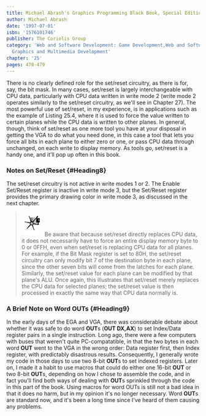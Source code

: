 ```yaml
---
title: Michael Abrash's Graphics Programming Black Book, Special Edition
author: Michael Abrash
date: '1997-07-01'
isbn: '1576101746'
publisher: The Coriolis Group
category: 'Web and Software Development: Game Development,Web and Software Development:
  Graphics and Multimedia Development'
chapter: '25'
pages: 478-479
---
```


There is no clearly defined role for the set/reset circuitry, as there
is for, say, the bit mask. In many cases, set/reset is largely
interchangeable with CPU data, particularly with CPU data written in
write mode 2 (write mode 2 operates similarly to the set/reset
circuitry, as we'll see in Chapter 27). The most powerful use of
set/reset, in my experience, is in applications such as the example of
Listing 25.4, where it is used to force the value written to certain
planes while the CPU data is written to other planes. In general,
though, think of set/reset as one more tool you have at your disposal in
getting the VGA to do what you need done, in this case a tool that lets
you force all bits in each plane to either zero or one, or pass CPU data
through unchanged, on each write to display memory. As tools go,
set/reset is a handy one, and it'll pop up often in this book.

### Notes on Set/Reset {#Heading8}

The set/reset circuitry is not active in write modes 1 or 2. The Enable
Set/Reset register is inactive in write mode 3, but the Set/Reset
register provides the primary drawing color in write mode 3, as
discussed in the next chapter.

> ![](images/i.jpg)
> Be aware that because set/reset directly replaces CPU data, it does not
> necessarily have to force an entire display memory byte to 0 or 0FFH,
> even when set/reset is replacing CPU data for all planes. For example,
> if the Bit Mask register is set to 80H, the set/reset circuitry can only
> modify bit 7 of the destination byte in each plane, since the other
> seven bits will come from the latches for each plane. Similarly, the
> set/reset value for each plane can be modified by that plane's ALU. Once
> again, this illustrates that set/reset merely replaces the CPU data for
> selected planes; the set/reset value is then processed in exactly the
> same way that CPU data normally is.

### A Brief Note on Word OUTs {#Heading9}

In the early days of the EGA and VGA, there was considerable debate
about whether it was safe to do word **OUT**s (**OUT DX,AX**) to set
Index/Data register pairs in a single instruction. Long ago, there were
a few computers with buses that weren't quite PC-compatatible, in that
the two bytes in each word **OUT** went to the VGA in the wrong order:
Data register first, then Index register, with predictably disastrous
results. Consequently, I generally wrote my code in those days to use
two 8-bit **OUT**s to set indexed registers. Later on, I made it a habit
to use macros that could do either one 16-bit **OUT** or two 8-bit
**OUT**s, depending on how I chose to assemble the code, and in fact
you'll find both ways of dealing with **OUT**s sprinkled through the
code in this part of the book. Using macros for word OUTs is still not a
bad idea in that it does no harm, but in my opinion it's no longer
necessary. Word **OUT**s are standard now, and it's been a long time
since I've heard of them causing any problems.
